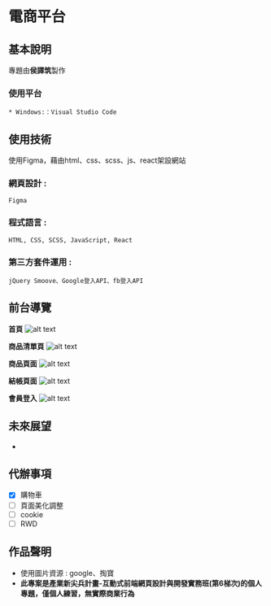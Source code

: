 # 電商平台

## 基本說明
專題由**侯譯筑**製作
	
### 使用平台
	* Windows:：Visual Studio Code
## 使用技術
使用Figma，藉由html、css、scss、js、react架設網站
### 網頁設計 :
	Figma
### 程式語言 :
	HTML, CSS, SCSS, JavaScript, React 
### 第三方套件運用 :
	jQuery Smoove、Google登入API、fb登入API
## 前台導覽
  **首頁**
 ![alt text](./img/readme/首頁.gif) 

   **商品清單頁**
 ![alt text](./img/readme/商品清單.gif) 

   **商品頁面**
 ![alt text](./img/readme/首頁.gif) 

   **結帳頁面**
 ![alt text](./img/readme/結帳頁面.gif) 

   **會員登入**
 ![alt text](./img/readme/會員登入.gif) 

 
  
## 未來展望
-

## 代辦事項
 - [x] 購物車
 - [ ] 頁面美化調整
 - [ ] cookie
 - [ ] RWD

## 作品聲明

* 使用圖片資源 : google、掏寶
*  **此專案是產業新尖兵計畫-互動式前端網頁設計與開發實務班(第6梯次)的個人專題，僅個人練習，無實際商業行為**

